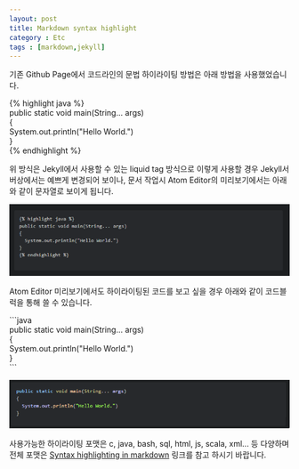 ```yaml
---
layout: post
title: Markdown syntax highlight
category : Etc
tags : [markdown,jekyll]
---
```

기존 Github Page에서 코드라인의 문법 하이라이팅 방법은 아래 방법을 사용했었습니다.

\{\% highlight java \%\}     
public static void main(String... args)     
{     
  System.out.println("Hello World.")     
}    
\{\% endhighlight \%\}    

위 방식은 Jekyll에서 사용할 수 있는 liquid tag 방식으로 이렇게 사용할 경우 Jekyll서버상에서는 예쁘게 변경되어 보이나, 문서 작업시 Atom Editor의 미리보기에서는 아래와 같이 문자열로 보이게 됩니다.     

![liquid tag](/assets/img/etc/markdown-highlight/1.png)     

Atom Editor 미리보기에서도 하이라이팅된 코드를 보고 싶을 경우 아래와 같이 코드블럭을 통해 쓸 수 있습니다.

\```java    
public static void main(String... args)     
{     
  System.out.println("Hello World.")     
}    
\```

![another style](/assets/img/etc/markdown-highlight/2.png)    

사용가능한 하이라이팅 포맷은 c, java, bash, sql, html, js, scala, xml... 등 다양하며 전체 포맷은 [Syntax highlighting in markdown](https://support.codebasehq.com/articles/tips-tricks/syntax-highlighting-in-markdown) 링크를 참고 하시기 바랍니다.
